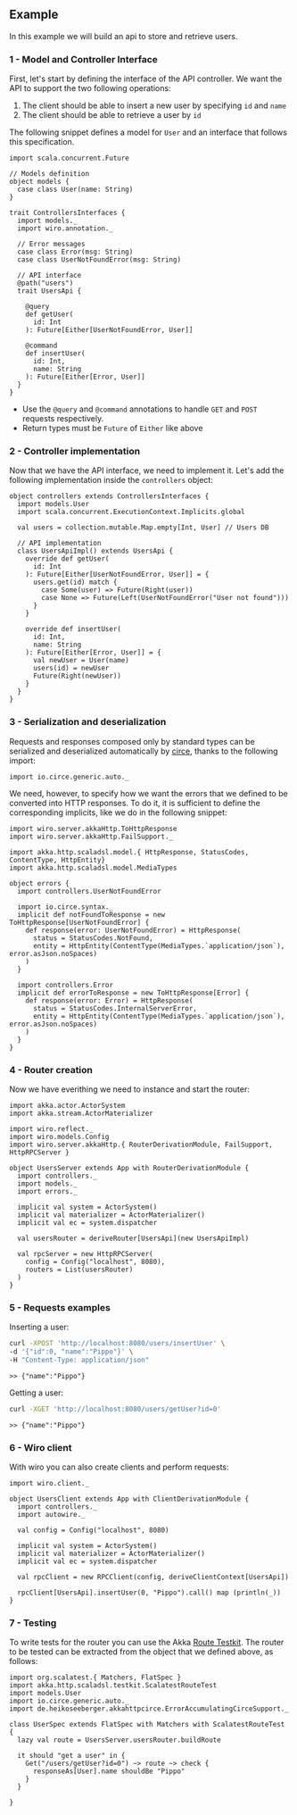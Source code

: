 ## Example

In this example we will build an api to store and retrieve users.

### 1 - Model and Controller Interface

First, let's start by defining the interface of the API controller. We want the API to support the two following
operations:

1. The client should be able to insert a new user by specifying `id` and `name`
2. The client should be able to retrieve a user by `id`

The following snippet defines a model for `User` and an interface that follows this specification.

```tut:silent
import scala.concurrent.Future

// Models definition
object models {
  case class User(name: String)
}

trait ControllersInterfaces {
  import models._
  import wiro.annotation._

  // Error messages
  case class Error(msg: String)
  case class UserNotFoundError(msg: String)

  // API interface
  @path("users")
  trait UsersApi {

    @query
    def getUser(
      id: Int
    ): Future[Either[UserNotFoundError, User]]

    @command
    def insertUser(
      id: Int,
      name: String
    ): Future[Either[Error, User]]
  }
}

```
* Use the `@query` and `@command` annotations to handle `GET` and `POST` requests respectively.
* Return types must be `Future` of `Either` like above

### 2 - Controller implementation

Now that we have the API interface, we need to implement it. Let's add the following implementation
inside the `controllers` object:

```tut:silent
object controllers extends ControllersInterfaces {
  import models.User
  import scala.concurrent.ExecutionContext.Implicits.global

  val users = collection.mutable.Map.empty[Int, User] // Users DB

  // API implementation
  class UsersApiImpl() extends UsersApi {
    override def getUser(
      id: Int
    ): Future[Either[UserNotFoundError, User]] = {
      users.get(id) match {
        case Some(user) => Future(Right(user))
        case None => Future(Left(UserNotFoundError("User not found")))
      }
    }

    override def insertUser(
      id: Int,
      name: String
    ): Future[Either[Error, User]] = {
      val newUser = User(name)
      users(id) = newUser
      Future(Right(newUser))
    }
  }
}
```
### 3 - Serialization and deserialization

Requests and responses composed only by standard types can be serialized and deserialized automatically by [circe](https://github.com/circe/circe), thanks to the following import:

```tut:silent
import io.circe.generic.auto._
```

We need, however, to specify how we want the errors that we defined to be converted into HTTP responses. To do it, it is sufficient to define the corresponding implicits, like we do in the following snippet:

```tut:silent
import wiro.server.akkaHttp.ToHttpResponse
import wiro.server.akkaHttp.FailSupport._

import akka.http.scaladsl.model.{ HttpResponse, StatusCodes, ContentType, HttpEntity}
import akka.http.scaladsl.model.MediaTypes

object errors {
  import controllers.UserNotFoundError

  import io.circe.syntax._
  implicit def notFoundToResponse = new ToHttpResponse[UserNotFoundError] {
    def response(error: UserNotFoundError) = HttpResponse(
      status = StatusCodes.NotFound,
      entity = HttpEntity(ContentType(MediaTypes.`application/json`), error.asJson.noSpaces)
    )
  }

  import controllers.Error
  implicit def errorToResponse = new ToHttpResponse[Error] {
    def response(error: Error) = HttpResponse(
      status = StatusCodes.InternalServerError,
      entity = HttpEntity(ContentType(MediaTypes.`application/json`), error.asJson.noSpaces)
    )
  }
}
```

### 4 - Router creation

Now we have everithing we need to instance and start the router:

```tut:silent
import akka.actor.ActorSystem
import akka.stream.ActorMaterializer

import wiro.reflect._
import wiro.models.Config
import wiro.server.akkaHttp.{ RouterDerivationModule, FailSupport, HttpRPCServer }

object UsersServer extends App with RouterDerivationModule {
  import controllers._
  import models._
  import errors._

  implicit val system = ActorSystem()
  implicit val materializer = ActorMaterializer()
  implicit val ec = system.dispatcher

  val usersRouter = deriveRouter[UsersApi](new UsersApiImpl)

  val rpcServer = new HttpRPCServer(
    config = Config("localhost", 8080),
    routers = List(usersRouter)
  )
}
```

### 5 - Requests examples

Inserting a user:

```bash
curl -XPOST 'http://localhost:8080/users/insertUser' \
-d '{"id":0, "name":"Pippo"}' \
-H "Content-Type: application/json"
```

`>> {"name":"Pippo"}`

Getting a user:
```bash
curl -XGET 'http://localhost:8080/users/getUser?id=0'
```

`>> {"name":"Pippo"}`

### 6 - Wiro client

With wiro you can also create clients and perform requests:

```tut:silent
import wiro.client._

object UsersClient extends App with ClientDerivationModule {
  import controllers._
  import autowire._

  val config = Config("localhost", 8080)

  implicit val system = ActorSystem()
  implicit val materializer = ActorMaterializer()
  implicit val ec = system.dispatcher

  val rpcClient = new RPCClient(config, deriveClientContext[UsersApi])

  rpcClient[UsersApi].insertUser(0, "Pippo").call() map (println(_))
}
```

### 7 - Testing

To write tests for the router you can use the Akka [Route Testkit](http://doc.akka.io/docs/akka-http/current/scala/http/routing-dsl/testkit.html). The router to be tested can be extracted from the object that we defined above, as follows:

```tut:silent
import org.scalatest.{ Matchers, FlatSpec }
import akka.http.scaladsl.testkit.ScalatestRouteTest
import models.User
import io.circe.generic.auto._
import de.heikoseeberger.akkahttpcirce.ErrorAccumulatingCirceSupport._

class UserSpec extends FlatSpec with Matchers with ScalatestRouteTest {
  lazy val route = UsersServer.usersRouter.buildRoute

  it should "get a user" in {
    Get("/users/getUser?id=0") ~> route ~> check {
      responseAs[User].name shouldBe "Pippo"
    }
  }

}

```


